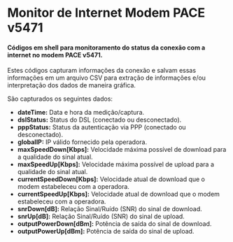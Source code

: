 # Monitor de Internet Modem PACE v5471

#### Códigos em shell para monitoramento do status da conexão com a internet no modem PACE v5471.
Estes códigos capturam informações da conexão e salvam essas informações em um arquivo CSV para extração de informações e/ou interpretação dos dados de maneira gráfica.

São capturados os seguintes dados:

+ **dateTime:** Data e hora da medição/captura.
+ **dslStatus:** Status do DSL (conectado ou desconectado).
+ **pppStatus:** Status da autenticação via PPP (conectado ou desconectado).
+ **globalIP:** IP válido fornecido pela operadora.
+ **maxSpeedDown[Kbps]:** Velocidade máxima possível de download para a qualidade do sinal atual.
+ **maxSpeedUp[Kbps]:**  Velocidade máxima possível de upload para a qualidade do sinal atual.
+ **currentSpeedDown[Kbps]:** Velocidade atual de download que o modem estabeleceu com a operadora.
+ **currentSpeedUp[Kbps]:** Velocidade atual de download que o modem estabeleceu com a operadora.
+ **snrDown[dB]:** Relação Sinal/Ruído (SNR) do sinal de download.
+ **snrUp[dB]:** Relação Sinal/Ruído (SNR) do sinal de upload.
+ **outputPowerDown[dBm]:** Potência de saída do sinal de download.
+ **outputPowerUp[dBm]:** Potência de saída do sinal de upload.

